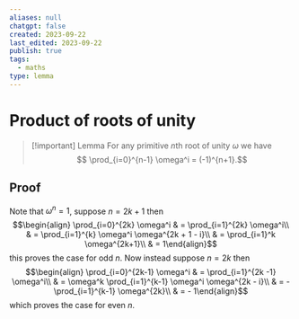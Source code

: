 ```yaml
---
aliases: null
chatgpt: false
created: 2023-09-22
last_edited: 2023-09-22
publish: true
tags:
  - maths
type: lemma
---
```

# Product of roots of unity

>[!important] Lemma
>For any primitive $n$th root of unity $\omega$ we have
>$$ \prod_{i=0}^{n-1} \omega^i = (-1)^{n+1}.$$

## Proof

Note that $\omega^n = 1$, suppose $n = 2k + 1$ then
$$\begin{align} \prod_{i=0}^{2k} \omega^i & = \prod_{i=1}^{2k} \omega^i\\
& = \prod_{i=1}^{k} \omega^i \omega^{2k + 1 - i}\\
& = \prod_{i=1}^k \omega^{2k+1}\\
& = 1\end{align}$$
this proves the case for odd $n$. Now instead suppose $n = 2k$ then
$$\begin{align} \prod_{i=0}^{2k-1} \omega^i & = \prod_{i=1}^{2k -1} \omega^i\\
& = \omega^k \prod_{i=1}^{k-1} \omega^i \omega^{2k - i}\\
& = - \prod_{i=1}^{k-1} \omega^{2k}\\
& = - 1\end{align}$$
which proves the case for even $n$.
